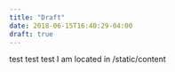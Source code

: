 ```yaml
---
title: "Draft"
date: 2018-06-15T16:40:29-04:00
draft: true
---
```


test test test I am located in /static/content